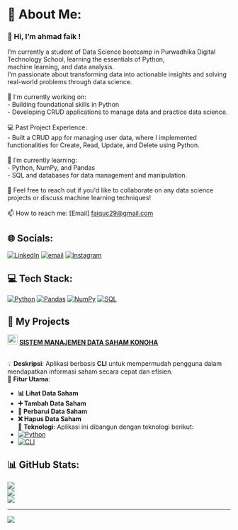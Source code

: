 # 💫 About Me:
### 👋 Hi, I’m ahmad faik !
I’m currently a student of Data Science bootcamp in Purwadhika Digital Technology School, learning the essentials of Python, <br>machine learning, and data analysis.<br>I'm passionate about transforming data into actionable insights and solving real-world problems through data science.<br><br>🔭 I'm currently working on:<br>- Building foundational skills in Python<br>- Developing CRUD applications to manage data and practice data science.<br><br>💻 Past Project Experience:<br>- Built a CRUD app for managing user data, where I implemented functionalities for Create, Read, Update, and Delete using Python.<br><br>🌱 I’m currently learning:<br>- Python, NumPy, and Pandas<br>- SQL and databases for data management and manipulation.<br><br>💬 Feel free to reach out if you'd like to collaborate on any data science projects or discuss machine learning techniques!<br><br>📫 How to reach me: [Email] faiquc29@gmail.com


## 🌐 Socials:
[![LinkedIn](https://img.shields.io/badge/LinkedIn-%230077B5.svg?logo=linkedin&logoColor=white)](https://linkedin.com/in/ahmadfaik) 
[![email](https://img.shields.io/badge/Email-D14836?logo=gmail&logoColor=white)](mailto:faiquc29@gmail.com) 
[![Instagram](https://img.shields.io/badge/Instagram-%23E4405F.svg?logo=Instagram&logoColor=white)](https://instagram.com/ahmadfaik_s)

## 💻 Tech Stack:
[![Python](https://img.shields.io/badge/Python-%2300A8E8.svg?logo=python&logoColor=white)](https://www.python.org/)
[![Pandas](https://img.shields.io/badge/Pandas-%23150458.svg?logo=pandas&logoColor=white)](https://pandas.pydata.org/)
[![NumPy](https://img.shields.io/badge/NumPy-%230A8AC7.svg?logo=numpy&logoColor=white)](https://numpy.org/)
[![SQL](https://img.shields.io/badge/SQL-%23000D73.svg?logo=sql&logoColor=white)](https://www.microsoft.com/en-us/sql-server)

## 🚀 **My Projects**
<img src="https://github.com/user-attachments/assets/7ccfd807-cf7f-4cf9-b83d-f7a89fec66bb" alt="stock-exchange-app" width="23" />  **[SISTEM MANAJEMEN DATA SAHAM KONOHA](https://github.com/ahmadFaik/STOCK-CLI)** 

<br> 💡 **Deskripsi**: Aplikasi berbasis **CLI** untuk mempermudah pengguna dalam mendapatkan informasi saham secara cepat dan efisien.
<br> 🎯 **Fitur Utama**: 
- **📊 Lihat Data Saham**
- **➕ Tambah Data Saham**
- **🔄 Perbarui Data Saham**
- **❌ Hapus Data Saham**
<br>🔧 **Teknologi**:
Aplikasi ini dibangun dengan teknologi berikut:
- [![Python](https://img.shields.io/badge/Python-%2300A8E8.svg?logo=python&logoColor=white)](https://www.python.org/)
- [![CLI](https://img.shields.io/badge/CLI-%2310A0D0.svg?logo=command-line&logoColor=white)](https://en.wikipedia.org/wiki/Command-line_interface)
  
## 📊 GitHub Stats:
![](https://github-readme-stats.vercel.app/api?username=ahmadFaik&theme=transparent&hide_border=false&include_all_commits=true&count_private=false)<br/>
![](https://nirzak-streak-stats.vercel.app/?user=ahmadFaik&theme=transparent&hide_border=false)<br/>
![](https://github-readme-stats.vercel.app/api/top-langs/?username=ahmadFaik&theme=transparent&hide_border=false&include_all_commits=true&count_private=false&layout=compact)

---
[![](https://visitcount.itsvg.in/api?id=ahmadFaik&icon=0&color=0)](https://visitcount.itsvg.in)

<!-- Proudly created with GPRM ( https://gprm.itsvg.in ) -->

